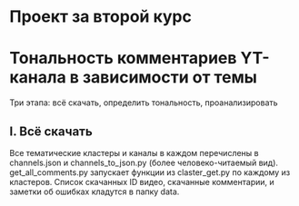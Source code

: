 # Проект за второй курс
# Тональность комментариев YT-канала в зависимости от темы
Три этапа: всё скачать, определить тональность, проанализировать
## I. Всё скачать
Все тематические кластеры и каналы в каждом перечислены в channels.json и channels_to_json.py (более человеко-читаемый вид). 
get_all_comments.py запускает функции из claster_get.py по каждому из кластеров. Список скачанных ID видео, скачанные комментарии, и заметки об ошибках кладутся в папку data.
